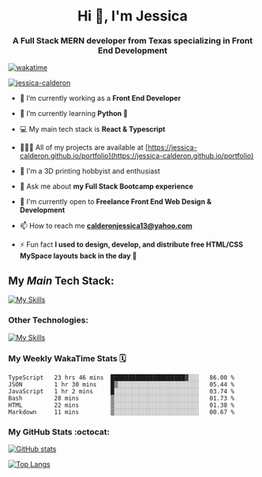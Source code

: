 <h1 align="center">Hi 👋, I'm Jessica</h1>
<h3 align="center">A Full Stack MERN developer from Texas specializing in Front End Development</h3>


<p align="center"> 

[![wakatime](https://wakatime.com/badge/user/b6f070f6-85e7-4ae8-8133-ec6407dead73.svg)](https://wakatime.com/@b6f070f6-85e7-4ae8-8133-ec6407dead73)

<a href="https://github.com/ryo-ma/github-profile-trophy"><img src="https://github-profile-trophy.vercel.app/?username=jessica-calderon&theme=dracula" alt="jessica-calderon" /></a> </p>

- 💼 I’m currently working as a **Front End Developer**

- 🌱 I’m currently learning **Python 🐍**

- 💻 My main tech stack is **React & Typescript**

- 👩🏻‍💻 All of my projects are available at [https://jessica-calderon.github.io/portfolio](https://jessica-calderon.github.io/portfolio)

- 🤖 I'm a 3D printing hobbyist and enthusiast

- 💬 Ask me about **my Full Stack Bootcamp experience**

- 📖 I'm currently open to **Freelance Front End Web Design & Development**

- 📫 How to reach me **calderonjessica13@yahoo.com**

- ⚡ Fun fact **I used to design, develop, and distribute free HTML/CSS MySpace layouts back in the day 🫣**


<h2>My <em>Main</em> Tech Stack:</h2>

[![My Skills](https://skillicons.dev/icons?i=react,typescript,tailwind,nodejs,github,html,css,vscode)](https://skillicons.dev)</span>

<h3>Other Technologies:</h3>
 
[![My Skills](https://skillicons.dev/icons?i=md,bootstrap,js,jquery,express,jest,mongodb,mysql,codepen,git,gitlab,heroku,ai,ps,bash,powershell,raspberrypi,regex,wordpress)](https://skillicons.dev)</span>

<h3>My Weekly WakaTime Stats 🗓</h3>

<!--START_SECTION:waka-->

```text
TypeScript   23 hrs 46 mins  █████████████████████▓░░░   86.00 %
JSON         1 hr 30 mins    █▒░░░░░░░░░░░░░░░░░░░░░░░   05.44 %
JavaScript   1 hr 2 mins     █░░░░░░░░░░░░░░░░░░░░░░░░   03.74 %
Bash         28 mins         ▒░░░░░░░░░░░░░░░░░░░░░░░░   01.73 %
HTML         22 mins         ▒░░░░░░░░░░░░░░░░░░░░░░░░   01.38 %
Markdown     11 mins         ▒░░░░░░░░░░░░░░░░░░░░░░░░   00.67 %
```

<!--END_SECTION:waka-->

<h3>My GitHub Stats :octocat:</h3>

[![GitHub stats](https://github-readme-stats.vercel.app/api?username=jessica-calderon&count_private=true&show_icons=true&theme=midnight-purple)](https://github.com/anuraghazra/github-readme-stats)

[![Top Langs](https://github-readme-stats.vercel.app/api/top-langs/?username=jessica-calderon&layout=compact&theme=midnight-purple)](https://github.com/jessica-calderon/github-readme-stats)
